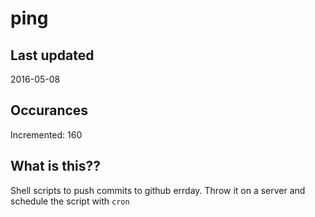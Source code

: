 # ping

## Last updated
2016-05-08

## Occurances
Incremented: 160

## What is this?? 
Shell scripts to push commits to github errday. Throw it on a server and schedule the script with `cron`
